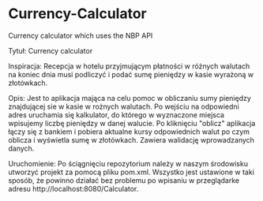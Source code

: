 # Currency-Calculator
Currency calculator which uses the NBP API

Tytuł: Currency calculator

Inspiracja: Recepcja w hotelu przyjmującym płatności w różnych walutach na koniec dnia musi podliczyć i podać sumę pieniędzy w kasie wyrażoną w złotówkach.

Opis: Jest to aplikacja mająca na celu pomoc w obliczaniu sumy pieniędzy znajdującej sie w kasie w rożnych walutach. Po wejściu na odpowiedni adres uruchamia się kalkulator, do którego w wyznaczone miejsca wpisujemy liczbę pieniędzy w danej walucie. Po kliknięciu "oblicz" aplikacja łączy się z bankiem i pobiera aktualne kursy odpowiednich walut po czym oblicza i wyświetla sumę w złotówkach. Zawiera walidację wprowadzanych danych.

Uruchomienie: Po ściągnięciu repozytorium należy w naszym środowisku utworzyć projekt za pomocą pliku pom.xml. Wszystko jest ustawione w taki sposób, że powinno działać bez problemu po wpisaniu w przeglądarke adresu http://localhost:8080/Calculator.


